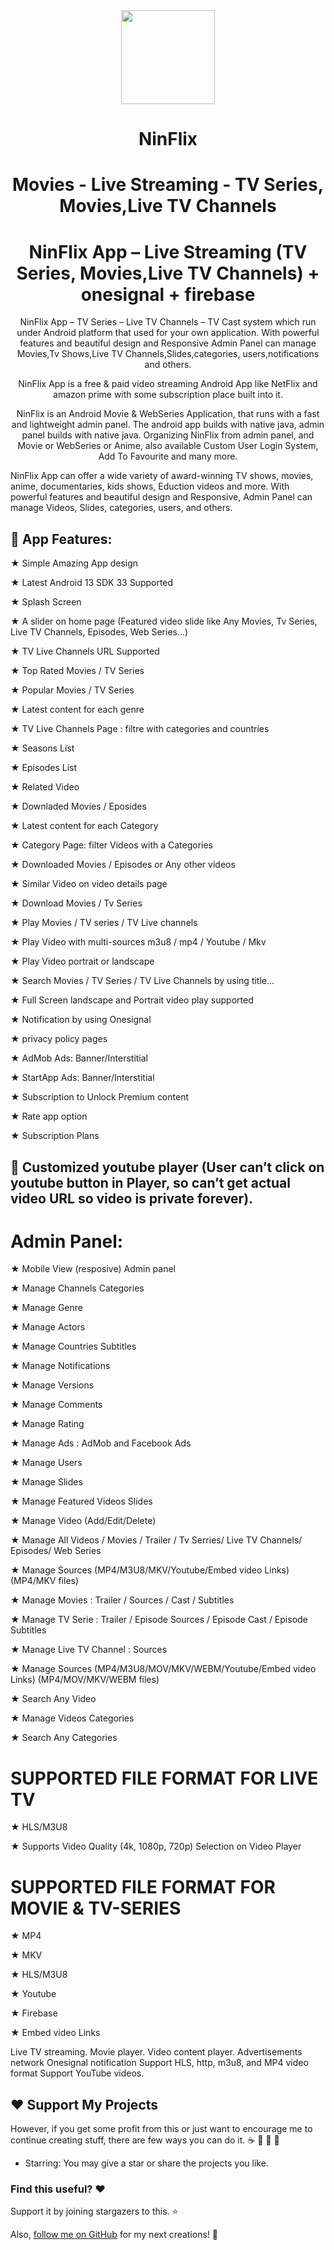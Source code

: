 <div align="center">

<img src="https://i.ibb.co/wpmd3ZT/logo.png" height="150" />

# NinFlix
# Movies - Live Streaming - TV Series, Movies,Live TV Channels
# NinFlix App – Live Streaming (TV Series, Movies,Live TV Channels) + onesignal + firebase
NinFlix App – TV Series – Live TV Channels – TV Cast system which run under Android platform that used for your own application. With powerful features and beautiful design and Responsive Admin Panel can manage Movies,Tv Shows,Live TV Channels,Slides,categories, users,notifications and others. 

NinFlix App is a free & paid video streaming Android App like NetFlix and amazon prime with some subscription place built into it.

NinFlix is an Android Movie & WebSeries Application, that runs with a fast and lightweight admin panel. The android app builds with native java, admin panel builds with native java. Organizing NinFlix from admin panel, and Movie or WebSeries or Anime, also available Custom User Login System, Add To Favourite and many more.

</div>

NinFlix App can offer a wide variety of award-winning TV shows, movies, anime, documentaries, kids shows, Eduction videos and more.
With powerful features and beautiful design and Responsive, Admin Panel can manage Videos, Slides, categories, users, and others.

## :tada: App Features:

★ Simple Amazing App design

★ Latest Android 13 SDK 33 Supported

★ Splash Screen

★ A slider on home page (Featured video slide like Any Movies, Tv Series, Live TV Channels, Episodes, Web Series…)

★ TV Live Channels URL Supported

★ Top Rated Movies / TV Series

★ Popular Movies / TV Series

★ Latest content for each genre

★ TV Live Channels Page : filtre with categories and countries

★ Seasons List

★ Episodes List

★ Related Video

★ Downladed Movies / Eposides

★ Latest content for each Category

★ Category Page: filter Videos with a Categories

★ Downloaded Movies / Episodes or Any other videos

★ Similar Video on video details page

★ Download Movies / Tv Series

★ Play Movies / TV series / TV Live channels

★ Play Video with multi-sources m3u8 / mp4 / Youtube / Mkv 

★ Play Video portrait or landscape

★ Search Movies / TV Series / TV Live Channels by using title…

★ Full Screen landscape and Portrait video play supported

★ Notification by using Onesignal

★ privacy policy pages

★ AdMob Ads: Banner/Interstitial

★ StartApp Ads: Banner/Interstitial

★ Subscription to Unlock Premium content

★ Rate app option

★ Subscription Plans

## :tada: Customized youtube player (User can’t click on youtube button in Player, so can’t get actual video URL so video is private forever).


# Admin Panel:

★ Mobile View (resposive) Admin panel

★ Manage Channels Categories

★ Manage Genre

★ Manage Actors

★ Manage Countries Subtitles

★ Manage Notifications

★ Manage Versions

★ Manage Comments

★ Manage Rating

★ Manage Ads : AdMob and Facebook Ads

★ Manage Users

★ Manage Slides

★ Manage Featured Videos Slides

★ Manage Video (Add/Edit/Delete)

★ Manage All Videos / Movies / Trailer / Tv Serries/ Live TV Channels/ Episodes/ Web Series

★ Manage Sources (MP4/M3U8/MKV/Youtube/Embed video Links) (MP4/MKV files)

★ Manage Movies : Trailer / Sources / Cast / Subtitles

★ Manage TV Serie : Trailer / Episode Sources / Episode Cast / Episode Subtitles

★ Manage Live TV Channel : Sources

★ Manage Sources (MP4/M3U8/MOV/MKV/WEBM/Youtube/Embed video Links) (MP4/MOV/MKV/WEBM files)

★ Search Any Video

★ Manage Videos Categories

★ Search Any Categories

# SUPPORTED FILE FORMAT FOR LIVE TV
★ HLS/M3U8

★ Supports Video Quality (4k, 1080p, 720p) Selection on Video Player

# SUPPORTED FILE FORMAT FOR MOVIE & TV-SERIES
★ MP4

★ MKV

★ HLS/M3U8

★ Youtube

★ Firebase

★ Embed video Links


Live TV streaming. Movie player. Video content player. Advertisements network Onesignal notification Support HLS, http, m3u8, and MP4 video format Support YouTube videos.

## :heart: Support My Projects 
However, if you get some profit from this or just want to encourage me to continue creating stuff, there are few ways you can do it. :coffee: :hamburger: :fries: :apple:

* Starring: You may give a star or share the projects you like.

### Find this useful? ❤️

Support it by joining stargazers to this. ⭐

Also, [follow me on GitHub](https://github.com/SultanAyubi360) for my next creations! 🤩



